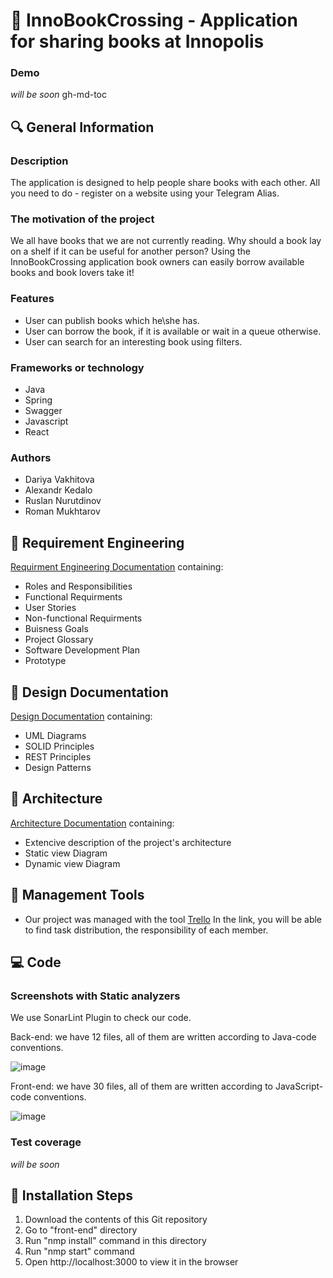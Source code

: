 # :green_book: InnoBookCrossing - Application for sharing books at Innopolis

### Demo

*will be soon*
gh-md-toc

## :mag: General Information 

### Description

The application is designed to help people share books with each other. All you need to do - register on a website using your Telegram Alias. 

### The motivation of the project 

We all have books that we are not currently reading. Why should a book lay on a shelf if it can be useful for another person? Using the InnoBookCrossing application book owners can easily borrow available books and book lovers take it! 

### Features

* User can publish books which he\she has.
* User can borrow the book, if it is available or wait in a queue otherwise.
* User can search for an interesting book using filters.

### Frameworks or technology

* Java
* Spring
* Swagger
* Javascript
* React

### Authors
 
 * Dariya Vakhitova
 * Alexandr Kedalo
 * Ruslan Nurutdinov
 * Roman Mukhtarov
 
## :round_pushpin: Requirement Engineering 

[Requirment Engineering Documentation](https://github.com/yadariya/InnoBookCrossing/blob/master/Documentation/Requirement%20Engineering.pdf) containing:
 * Roles and Responsibilities
 * Functional Requirments
 * User Stories
 * Non-functional Requirments
 * Buisness Goals
 * Project Glossary
 * Software Development Plan
 * Prototype

## :scroll: Design Documentation

[Design Documentation](Documentation/Design%20Documentation.md) containing:
 * UML Diagrams
 * SOLID Principles
 * REST Principles
 * Design Patterns

## :hammer: Architecture

[Architecture Documentation](Documentation/Architecture.md) containing:
 * Extencive description of the project's architecture
 * Static view Diagram
 * Dynamic view  Diagram

## :date: Management Tools

 * Our project was managed with the tool [Trello](https://trello.com/b/S3ty1HNP/project-managment) In the link, you will be able to find task distribution, the responsibility of each member. 
 
## :computer: Code 

### Screenshots with Static analyzers

We use SonarLint Plugin to check our code. 

Back-end: we have 12 files, all of them are written according to Java-code conventions. 

![image](https://user-images.githubusercontent.com/66779337/136665624-6c5f2a55-ecfe-4f38-99df-036b3a705b36.png)

Front-end: we have 30 files, all of them are written according to JavaScript-code conventions. 

![image](https://user-images.githubusercontent.com/66779337/136665644-c609502b-02ca-483b-ba94-66c20486ec03.png)


### Test coverage

*will be soon*

## :footprints: Installation Steps

 1) Download the contents of this Git repository
 2) Go to "front-end" directory
 3) Run "nmp install" command in this directory
 4) Run "nmp start" command
 5) Open http://localhost:3000 to view it in the browser
